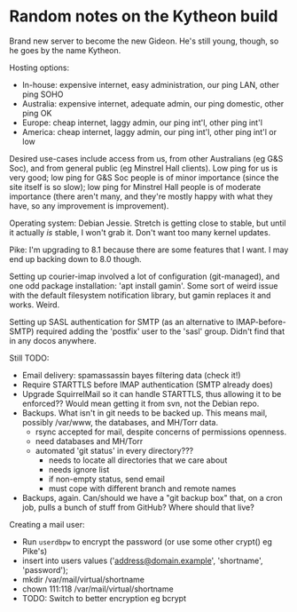 Random notes on the Kytheon build
=================================

Brand new server to become the new Gideon. He's still young, though, so he goes
by the name Kytheon.

Hosting options:
* In-house: expensive internet, easy administration, our ping LAN, other ping SOHO
* Australia: expensive internet, adequate admin, our ping domestic, other ping OK
* Europe: cheap internet, laggy admin, our ping int'l, other ping int'l
* America: cheap internet, laggy admin, our ping int'l, other ping int'l or low

Desired use-cases include access from us, from other Australians (eg G&S Soc), and
from general public (eg Minstrel Hall clients). Low ping for us is very good; low
ping for G&S Soc people is of minor importance (since the site itself is so slow);
low ping for Minstrel Hall people is of moderate importance (there aren't many,
and they're mostly happy with what they have, so any improvement is improvement).

Operating system: Debian Jessie. Stretch is getting close to stable, but until it
actually _is_ stable, I won't grab it. Don't want too many kernel updates.

Pike: I'm upgrading to 8.1 because there are some features that I want. I may
end up backing down to 8.0 though.

Setting up courier-imap involved a lot of configuration (git-managed), and one
odd package installation: 'apt install gamin'. Some sort of weird issue with the
default filesystem notification library, but gamin replaces it and works. Weird.

Setting up SASL authentication for SMTP (as an alternative to IMAP-before-SMTP)
required adding the 'postfix' user to the 'sasl' group. Didn't find that in any
docos anywhere.

Still TODO:
* Email delivery: spamassassin bayes filtering data (check it!)
* Require STARTTLS before IMAP authentication (SMTP already does)
* Upgrade SquirrelMail so it can handle STARTTLS, thus allowing it to be
  enforced?? Would mean getting it from svn, not the Debian repo.
* Backups. What isn't in git needs to be backed up. This means mail, possibly
  /var/www, the databases, and MH/Torr data.
  - rsync accepted for mail, despite concerns of permissions openness.
  - need databases and MH/Torr
  - automated 'git status' in every directory???
    - needs to locate all directories that we care about
    - needs ignore list
    - if non-empty status, send email
    - must cope with different branch and remote names
* Backups, again. Can/should we have a "git backup box" that, on a cron job,
  pulls a bunch of stuff from GitHub? Where should that live?

Creating a mail user:
* Run `userdbpw` to encrypt the password (or use some other crypt() eg Pike's)
* insert into users values ('address@domain.example', 'shortname', 'password');
* mkdir /var/mail/virtual/shortname
* chown 111:118 /var/mail/virtual/shortname
* TODO: Switch to better encryption eg bcrypt

